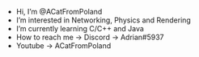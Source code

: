 - Hi, I’m @ACatFromPoland
- I’m interested in Networking, Physics and Rendering
- I’m currently learning C/C++ and Java
- How to reach me -> Discord ->  Adrian#5937
- Youtube -> ACatFromPoland
